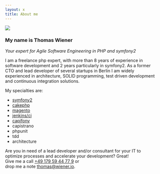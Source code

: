 ```yaml
---
layout: x
title: About me
---
```


<img src="{{ site.url }}/public/img/about/me.jpg"/>

### My name is Thomas Wiener

<p class="message">
    <i>Your expert for Agile Software Engineering in PHP and symfony2</i>
</p>

I am a freelance php expert, with more than 8 years of experience in software development and 2 years particularly in symfony2.
As a former CTO and lead developer of several startups in Berlin I am widely experienced in architecture, SOLID programming, test driven
development and continuous integration solutions.

My specialties are:

* [symfony2](http://symfony.com)
* [cakephp](http://cakephp.org)
* [magento](http://magento.com)
* [jenkins/ci](http://jenkins-ci.org)
* [capifony](http://capifony.org)
* capistrano
* phpunit
* tdd
* architecture

Are you in need of a lead developer and/or consultant for your IT to optimize processes and accelerate your development? Great! <br />
Give me a call <a href="tel:+49 179 59 44 77 9">+49 179 59 44 77 9</a> or <br />drop me a note <a href="mailto:thomas@wiener.io">thomas@wiener.io</a>.




